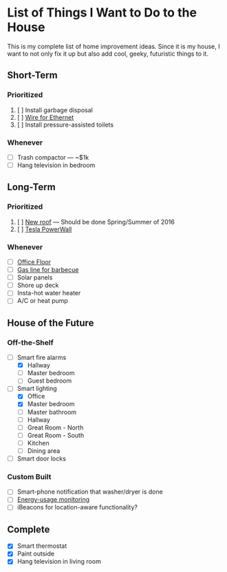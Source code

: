 # List of Things I Want to Do to the House

This is my complete list of home improvement ideas. Since it is my house, I want to not only fix it up but also add cool, geeky, futuristic things to it.

## Short-Term

### Prioritized

1. [ ] Install garbage disposal
1. [ ] [Wire for Ethernet](ethernet.md)
1. [ ] Install pressure-assisted toilets

### Whenever

* [ ] Trash compactor &mdash; ~$1k
* [ ] Hang television in bedroom

## Long-Term

### Prioritized

1. [ ] [New roof](new-roof.md) &mdash; Should be done Spring/Summer of 2016
1. [ ] [Tesla PowerWall](powerwall.md)

### Whenever

* [ ] [Office Floor](office-floor.md)
* [ ] [Gas line for barbecue](gas-line-for-barbecue.md)
* [ ] Solar panels
* [ ] Shore up deck
* [ ] Insta-hot water heater
* [ ] A/C or heat pump

## House of the Future

### Off-the-Shelf

* [ ] Smart fire alarms
    * [x] Hallway
    * [ ] Master bedroom
    * [ ] Guest bedroom
* [ ] Smart lighting
    * [x] Office
    * [x] Master bedroom
    * [ ] Master bathroom
    * [ ] Hallway
    * [ ] Great Room - North
    * [ ] Great Room - South
    * [ ] Kitchen
    * [ ] Dining area
* [ ] Smart door locks

### Custom Built

* [ ] Smart-phone notification that washer/dryer is done
* [ ] [Energy-usage monitoring](http://openenergymonitor.org/emon/)
* [ ] iBeacons for location-aware functionality?

## Complete

* [x] Smart thermostat
* [x] Paint outside
* [x] Hang television in living room
